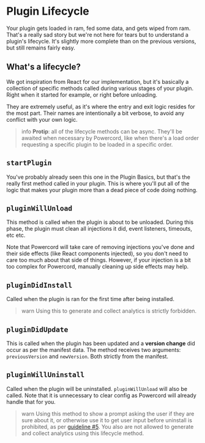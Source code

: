 <!--
  Copyright (c) 2020-2021 aetheryx & Cynthia K. Rey
  This work is licensed under a Creative Commons Attribution-NoDerivatives 4.0 International License.
  https://creativecommons.org/licenses/by-nd/4.0
-->

# Plugin Lifecycle
Your plugin gets loaded in ram, fed some data, and gets wiped from ram. That's a really sad story but we're not here
for tears but to understand a plugin's lifecycle. It's slightly more complete than on the previous versions, but
still remains fairly easy.

## What's a lifecycle?
We got inspiration from React for our implementation, but it's basically a collection of specific methods called
during various stages of your plugin. Right when it started for example, or right before unloading.

They are extremely useful, as it's where the entry and exit logic resides for the most part. Their names are
intentionally a bit verbose, to avoid any conflict with your own logic.

>info
> **Protip**: all of the lifecycle methods can be async. They'll be awaited when necessary by Powercord, like when
> there's a load order requesting a specific plugin to be loaded in a specific order.

## `startPlugin`
You've probably already seen this one in the Plugin Basics, but that's the really first method called in your plugin.
This is where you'll put all of the logic that makes your plugin more than a dead piece of code doing nothing.

## `pluginWillUnload`
This method is called when the plugin is about to be unloaded. During this phase, the plugin must clean all injections
it did, event listeners, timeouts, etc etc.

Note that Powercord will take care of removing injections you've done and their side effects (like React components
injected), so you don't need to care too much about that side of things. However, if your injection is a bit too
complex for Powercord, manually cleaning up side effects may help.

## `pluginDidInstall`
Called when the plugin is ran for the first time after being installed.

>warn
> Using this to generate and collect analytics is strictly forbidden.

## `pluginDidUpdate`
This is called when the plugin has been updated and a **version change** did occur as per the manifest data. The
method receives two arguments: `previousVersion` and `newVersion`. Both strictly from the manifest.

## `pluginWillUninstall`
Called when the plugin will be uninstalled. `pluginWillUnload` will also be called. Note that it is unnecessary to
clear config as Powercord will already handle that for you.

>warn
> Using this method to show a prompt asking the user if they are sure about it, or otherwise use it to get user
> input before uninstall is prohibited, as per [guideline #5](https://powercord.dev/guidelines#5-no-advertising-promotion-or-spam-of-any-kind).
> You also are not allowed to generate and collect analytics using this lifecycle method.
